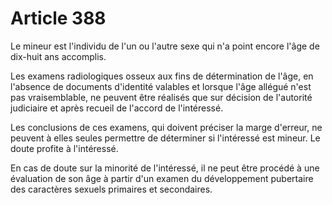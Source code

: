 # Article 388

<p>Le mineur est l'individu de l'un ou l'autre sexe qui n'a point encore l'âge de dix-huit ans accomplis.</p><p>Les examens radiologiques osseux aux fins de détermination de l'âge, en l'absence de documents d'identité valables et lorsque l'âge allégué n'est pas vraisemblable, ne peuvent être réalisés que sur décision de l'autorité judiciaire et après recueil de l'accord de l'intéressé.</p><p>Les conclusions de ces examens, qui doivent préciser la marge d'erreur, ne peuvent à elles seules permettre de déterminer si l'intéressé est mineur. Le doute profite à l'intéressé.</p><p>En cas de doute sur la minorité de l'intéressé, il ne peut être procédé à une évaluation de son âge à partir d'un examen du développement pubertaire des caractères sexuels primaires et secondaires.</p>